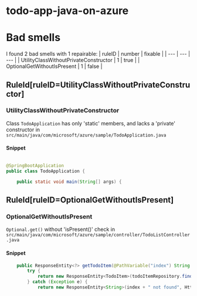 # todo-app-java-on-azure 
 
# Bad smells
I found 2 bad smells with 1 repairable:
| ruleID | number | fixable |
| --- | --- | --- |
| UtilityClassWithoutPrivateConstructor | 1 | true |
| OptionalGetWithoutIsPresent | 1 | false |
## RuleId[ruleID=UtilityClassWithoutPrivateConstructor]
### UtilityClassWithoutPrivateConstructor
Class `TodoApplication` has only 'static' members, and lacks a 'private' constructor
in `src/main/java/com/microsoft/azure/sample/TodoApplication.java`
#### Snippet
```java

@SpringBootApplication
public class TodoApplication {

    public static void main(String[] args) {
```

## RuleId[ruleID=OptionalGetWithoutIsPresent]
### OptionalGetWithoutIsPresent
`Optional.get()` without 'isPresent()' check
in `src/main/java/com/microsoft/azure/sample/controller/TodoListController.java`
#### Snippet
```java
    public ResponseEntity<?> getTodoItem(@PathVariable("index") String index) {
        try {
            return new ResponseEntity<TodoItem>(todoItemRepository.findById(index).get(), HttpStatus.OK);
        } catch (Exception e) {
            return new ResponseEntity<String>(index + " not found", HttpStatus.NOT_FOUND);
```

